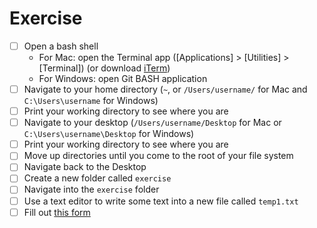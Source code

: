 # Exercise

- [ ] Open a bash shell
   - For Mac: open the Terminal app ([Applications] > [Utilities] > [Terminal]) (or download [iTerm](https://www.iterm2.com/))
   - For Windows: open Git BASH application
- [ ] Navigate to your home directory (`~`, or `/Users/username/` for Mac and `C:\Users\username` for Windows)
- [ ] Print your working directory to see where you are
- [ ] Navigate to your desktop (`/Users/username/Desktop` for Mac or `C:\Users\username\Desktop` for Windows)
- [ ] Print your working directory to see where you are
- [ ] Move up directories until you come to the root of your file system
- [ ] Navigate back to the Desktop
- [ ] Create a new folder called `exercise`
- [ ] Navigate into the `exercise` folder
- [ ] Use a text editor to write some text into a new file called `temp1.txt`
- [ ] Fill out [this form](https://forms.gle/AWQJQBgJ4mwPfWzV9)
